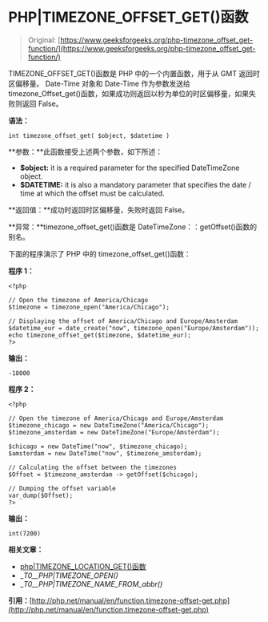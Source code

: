 # PHP|TIMEZONE_OFFSET_GET()函数

> Original: [https://www.geeksforgeeks.org/php-timezone_offset_get-function/](https://www.geeksforgeeks.org/php-timezone_offset_get-function/)

TIMEZONE_OFFSET_GET()函数是 PHP 中的一个内置函数，用于从 GMT 返回时区偏移量。 Date-Time 对象和 Date-Time 作为参数发送给 timezone_Offset_get()函数，如果成功则返回以秒为单位的时区偏移量，如果失败则返回 False。

**语法：**

```
int timezone_offset_get( $object, $datetime )
```

**参数：**此函数接受上述两个参数，如下所述：

*   **$object:** it is a required parameter for the specified DateTimeZone object.
*   **$DATETIME:** it is also a mandatory parameter that specifies the date / time at which the offset must be calculated.

**返回值：**成功时返回时区偏移量，失败时返回 False。

**异常：**timezone_offset_get()函数是 DateTimeZone：：getOffset()函数的别名。

下面的程序演示了 PHP 中的 timezone_offset_get()函数：

**程序 1：**

```
<?php

// Open the timezone of America/Chicago
$timezone = timezone_open("America/Chicago");

// Displaying the offset of America/Chicago and Europe/Amsterdam
$datetime_eur = date_create("now", timezone_open("Europe/Amsterdam"));
echo timezone_offset_get($timezone, $datetime_eur);
?>
```

**输出：**

```
-18000

```

**程序 2：**

```
<?php

// Open the timezone of America/Chicago and Europe/Amsterdam
$timezone_chicago = new DateTimeZone("America/Chicago");
$timezone_amsterdam = new DateTimeZone("Europe/Amsterdam");

$chicago = new DateTime("now", $timezone_chicago);
$amsterdam = new DateTime("now", $timezone_amsterdam);

// Calculating the offset between the timezones   
$Offset = $timezone_amsterdam -> getOffset($chicago);

// Dumping the offset variable
var_dump($Offset);
?>
```

**输出：**

```
int(7200)

```

**相关文章：**

*   [php|TIMEZONE_LOCATION_GET()函数](https://www.geeksforgeeks.org/php-timezone_location_get-function/)
*   __T0__PHP|TIMEZONE_OPEN()_
*   __T0__PHP|TIMEZONE_NAME_FROM_abbr()_

**引用：**[http://php.net/manual/en/function.timezone-offset-get.php](http://php.net/manual/en/function.timezone-offset-get.php)